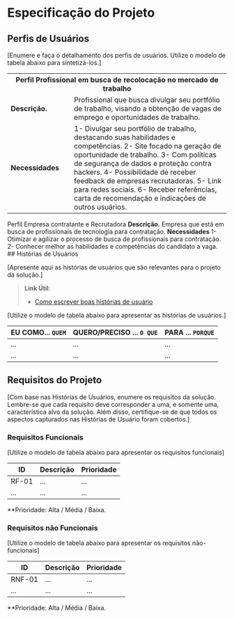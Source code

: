 # Especificação do Projeto

## Perfis de Usuários

[Enumere e faça o detalhamento dos perfis de usuários. Utilize o modelo de tabela abaixo para sintetizá-los.]

<table>
<tbody>
<tr align=center>
<th colspan="2">Perfil Profissional em busca de recolocação no mercado de trabalho  </tr>
</tr>
<tr>
<td width="150px"><b> Descrição.</b></td>
<td width="600px">Profissional que busca divulgar seu portfólio de trabalho, visando a obtenção de vagas de emprego e oportunidades de trabalho.</td>
</tr>
<tr>
<td><b>Necessidades</b></td>
<td>1- Divulgar seu portfólio de trabalho, destacando suas habilidades e competências. 
2- Site focado na geração de oportunidade de trabalho. 
3- Com políticas de segurança de dados e proteção contra hackers.
4- Possibilidade de receber feedback de empresas recrutadoras.
5- Link para redes sociais.
6- Receber referências, carta de recomendação e indicações de outros usuários. </td>
</tr>
</tbody>
</table>

<tr align=center>
<th colspan="2">Perfil Empresa contratante e Recrutadora</tr>
</tr>
<tr>
<td width="150px"><b> Descrição.</b></td>
<td width="600px">Empresa que está em busca de profissionais de tecnologia para contratação.</td>
</tr>
<tr>
<td><b>Necessidades</b></td>
<td>1- Otimizar e agilizar o processo de busca de profissionais para contratação.
2- Conhecer melhor as habilidades e competências do candidato a vaga.</td>
</tr>
</tbody>
</table>
## Histórias de Usuários

[Apresente aqui as histórias de usuários que são relevantes para o projeto da solução.]

> **Link Útil**:
> - [Como escrever boas histórias de usuário](https://medium.com/vertice/como-escrever-boas-users-stories-hist%C3%B3rias-de-usu%C3%A1rios-b29c75043fac)

[Utilize o modelo de tabela abaixo para apresentar as histórias de usuários.]

|EU COMO... `QUEM`   | QUERO/PRECISO ... `O QUE` |PARA ... `PORQUE`                 |
|--------------------|---------------------------|----------------------------------|
| ...                | ...                       | ...                              |
| ...                | ...                       | ...                              |

## Requisitos do Projeto

[Com base nas Histórias de Usuários, enumere os requisitos da solução. Lembre-se que cada requisito deve corresponder a uma, e somente uma, característica alvo da solução. Além disso, certifique-se de que todos os aspectos capturados nas Histórias de Usuário foram cobertos.]

### Requisitos Funcionais

[Utilize o modelo de tabela abaixo para apresentar os requisitos funcionais]

|ID    | Descrição                | Prioridade |
|-------|---------------------------------|----|
| RF-01 |  ...                    | ...   | 
|  ...  |  ...                    | ...   |

**Prioridade: Alta / Média / Baixa. 

### Requisitos não Funcionais

[Utilize o modelo de tabela abaixo para apresentar os requisitos não-funcionais]

|ID      | Descrição               |Prioridade |
|--------|-------------------------|----|
| RNF-01 |  ...                    | ...   | 
| ...    |  ...                    | ...   | 

**Prioridade: Alta / Média / Baixa. 

